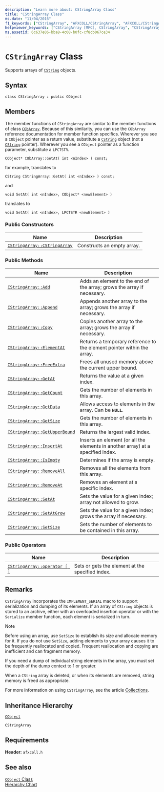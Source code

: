 ```yaml
---
description: "Learn more about: CStringArray Class"
title: "CStringArray Class"
ms.date: "11/04/2016"
f1_keywords: ["CStringArray", "AFXCOLL/CStringArray", "AFXCOLL/CStringArray::CStringArray", "AFXCOLL/CStringArray::Add", "AFXCOLL/CStringArray::Append", "AFXCOLL/CStringArray::Copy", "AFXCOLL/CStringArray::ElementAt", "AFXCOLL/CStringArray::FreeExtra", "AFXCOLL/CStringArray::GetAt", "AFXCOLL/CStringArray::GetCount", "AFXCOLL/CStringArray::GetData", "AFXCOLL/CStringArray::GetSize", "AFXCOLL/CStringArray::GetUpperBound", "AFXCOLL/CStringArray::InsertAt", "AFXCOLL/CStringArray::IsEmpty", "AFXCOLL/CStringArray::RemoveAll", "AFXCOLL/CStringArray::RemoveAt", "AFXCOLL/CStringArray::SetAt", "AFXCOLL/CStringArray::SetAtGrow", "AFXCOLL/CStringArray::SetSize"]
helpviewer_keywords: ["CStringArray [MFC], CStringArray", "CStringArray [MFC], Add", "CStringArray [MFC], Append", "CStringArray [MFC], Copy", "CStringArray [MFC], ElementAt", "CStringArray [MFC], FreeExtra", "CStringArray [MFC], GetAt", "CStringArray [MFC], GetCount", "CStringArray [MFC], GetData", "CStringArray [MFC], GetSize", "CStringArray [MFC], GetUpperBound", "CStringArray [MFC], InsertAt", "CStringArray [MFC], IsEmpty", "CStringArray [MFC], RemoveAll", "CStringArray [MFC], RemoveAt", "CStringArray [MFC], SetAt", "CStringArray [MFC], SetAtGrow", "CStringArray [MFC], SetSize"]
ms.assetid: 6c637e06-bba8-4c08-b0fc-cf8cb067ce34
---
```

# `CStringArray` Class

Supports arrays of [`CString`](../../atl-mfc-shared/using-cstring.md) objects.

## Syntax

```
class CStringArray : public CObject
```

## Members

The member functions of `CStringArray` are similar to the member functions of class [`CObArray`](../../mfc/reference/cobarray-class.md). Because of this similarity, you can use the `CObArray` reference documentation for member function specifics. Wherever you see a `CObject` pointer as a return value, substitute a [`CString`](../../atl-mfc-shared/using-cstring.md) object (not a [`CString`](../../atl-mfc-shared/using-cstring.md) pointer). Wherever you see a `CObject` pointer as a function parameter, substitute a `LPCTSTR`.

`CObject* CObArray::GetAt( int <nIndex> ) const;`

for example, translates to

`CString CStringArray::GetAt( int <nIndex> ) const;`

and

`void SetAt( int <nIndex>, CObject* <newElement> )`

translates to

`void SetAt( int <nIndex>, LPCTSTR <newElement> )`

### Public Constructors

|Name|Description|
|----------|-----------------|
|[`CStringArray::CStringArray`](../../mfc/reference/cobarray-class.md#cobarray)|Constructs an empty array.|

### Public Methods

|Name|Description|
|----------|-----------------|
|[`CStringArray::Add`](../../mfc/reference/cobarray-class.md#add)|Adds an element to the end of the array; grows the array if necessary.|
|[`CStringArray::Append`](../../mfc/reference/cobarray-class.md#append)|Appends another array to the array; grows the array if necessary.|
|[`CStringArray::Copy`](../../mfc/reference/cobarray-class.md#copy)|Copies another array to the array; grows the array if necessary.|
|[`CStringArray::ElementAt`](../../mfc/reference/cobarray-class.md#elementat)|Returns a temporary reference to the element pointer within the array.|
|[`CStringArray::FreeExtra`](../../mfc/reference/cobarray-class.md#freeextra)|Frees all unused memory above the current upper bound.|
|[`CStringArray::GetAt`](../../mfc/reference/cobarray-class.md#getat)|Returns the value at a given index.|
|[`CStringArray::GetCount`](../../mfc/reference/cobarray-class.md#getcount)|Gets the number of elements in this array.|
|[`CStringArray::GetData`](../../mfc/reference/cobarray-class.md#getdata)|Allows access to elements in the array. Can be **`NULL`**.|
|[`CStringArray::GetSize`](../../mfc/reference/cobarray-class.md#getsize)|Gets the number of elements in this array.|
|[`CStringArray::GetUpperBound`](../../mfc/reference/cobarray-class.md#getupperbound)|Returns the largest valid index.|
|[`CStringArray::InsertAt`](../../mfc/reference/cobarray-class.md#insertat)|Inserts an element (or all the elements in another array) at a specified index.|
|[`CStringArray::IsEmpty`](../../mfc/reference/cobarray-class.md#isempty)|Determines if the array is empty.|
|[`CStringArray::RemoveAll`](../../mfc/reference/cobarray-class.md#removeall)|Removes all the elements from this array.|
|[`CStringArray::RemoveAt`](../../mfc/reference/cobarray-class.md#removeat)|Removes an element at a specific index.|
|[`CStringArray::SetAt`](../../mfc/reference/cobarray-class.md#setat)|Sets the value for a given index; array not allowed to grow.|
|[`CStringArray::SetAtGrow`](../../mfc/reference/cobarray-class.md#setatgrow)|Sets the value for a given index; grows the array if necessary.|
|[`CStringArray::SetSize`](../../mfc/reference/cobarray-class.md#setsize)|Sets the number of elements to be contained in this array.|

### Public Operators

|Name|Description|
|----------|-----------------|
|[`CStringArray::operator [ ]`](../../mfc/reference/cobarray-class.md#operator_at)|Sets or gets the element at the specified index.|

## Remarks

`CStringArray` incorporates the `IMPLEMENT_SERIAL` macro to support serialization and dumping of its elements. If an array of `CString` objects is stored to an archive, either with an overloaded insertion operator or with the `Serialize` member function, each element is serialized in turn.

> [!NOTE]
> Before using an array, use `SetSize` to establish its size and allocate memory for it. If you do not use `SetSize`, adding elements to your array causes it to be frequently reallocated and copied. Frequent reallocation and copying are inefficient and can fragment memory.

If you need a dump of individual string elements in the array, you must set the depth of the dump context to 1 or greater.

When a `CString` array is deleted, or when its elements are removed, string memory is freed as appropriate.

For more information on using `CStringArray`, see the article [Collections](../../mfc/collections.md).

## Inheritance Hierarchy

[`CObject`](../../mfc/reference/cobject-class.md)

`CStringArray`

## Requirements

**Header:** `afxcoll.h`

## See also

[`CObject` Class](../../mfc/reference/cobject-class.md)<br/>
[Hierarchy Chart](../../mfc/hierarchy-chart.md)
